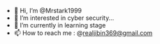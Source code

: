 - 👋 Hi, I’m @Mrstark1999
- 👀 I’m interested in cyber security...
- 🌱 I’m currently in learning stage
- 📫 How to reach me : @realjibin369@gmail.com

<!---
Mrstark1999/Mrstark1999 is a ✨ special ✨ repository because its `README.md` (this file) appears on your GitHub profile.
You can click the Preview link to take a look at your changes.
--->
